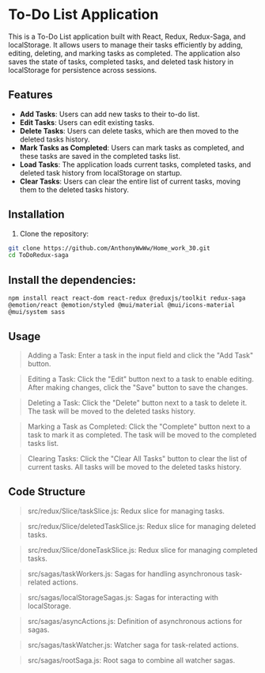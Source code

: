 # To-Do List Application

This is a To-Do List application built with React, Redux, Redux-Saga, and localStorage. It allows users to manage their tasks efficiently by adding, editing, deleting, and marking tasks as completed. The application also saves the state of tasks, completed tasks, and deleted task history in localStorage for persistence across sessions.

## Features

- **Add Tasks**: Users can add new tasks to their to-do list.
- **Edit Tasks**: Users can edit existing tasks.
- **Delete Tasks**: Users can delete tasks, which are then moved to the deleted tasks history.
- **Mark Tasks as Completed**: Users can mark tasks as completed, and these tasks are saved in the completed tasks list.
- **Load Tasks**: The application loads current tasks, completed tasks, and deleted task history from localStorage on startup.
- **Clear Tasks**: Users can clear the entire list of current tasks, moving them to the deleted tasks history.

## Installation

1. Clone the repository:

```bash
git clone https://github.com/AnthonyWwWw/Home_work_30.git
cd ToDoRedux-saga
```
## Install the dependencies:
```
npm install react react-dom react-redux @reduxjs/toolkit redux-saga @emotion/react @emotion/styled @mui/material @mui/icons-material @mui/system sass
```

## Usage
>Adding a Task: Enter a task in the input field and click the "Add Task" button.

>Editing a Task: Click the "Edit" button next to a task to enable editing. After making changes, click the "Save" button to save the changes.

>Deleting a Task: Click the "Delete" button next to a task to delete it. The task will be moved to the deleted tasks history.

>Marking a Task as Completed: Click the "Complete" button next to a task to mark it as completed. The task will be moved 
to the completed tasks list.

>Clearing Tasks: Click the "Clear All Tasks" button to clear the list of current tasks. All tasks will be moved to the deleted tasks history.

## Code Structure

>src/redux/Slice/taskSlice.js: Redux slice for managing tasks.

>src/redux/Slice/deletedTaskSlice.js: Redux slice for managing deleted tasks.

>src/redux/Slice/doneTaskSlice.js: Redux slice for managing completed tasks.

>src/sagas/taskWorkers.js: Sagas for handling asynchronous task-related actions.

>src/sagas/localStorageSagas.js: Sagas for interacting with localStorage.

>src/sagas/asyncActions.js: Definition of asynchronous actions for sagas.

>src/sagas/taskWatcher.js: Watcher saga for task-related actions.

>src/sagas/rootSaga.js: Root saga to combine all watcher sagas.
